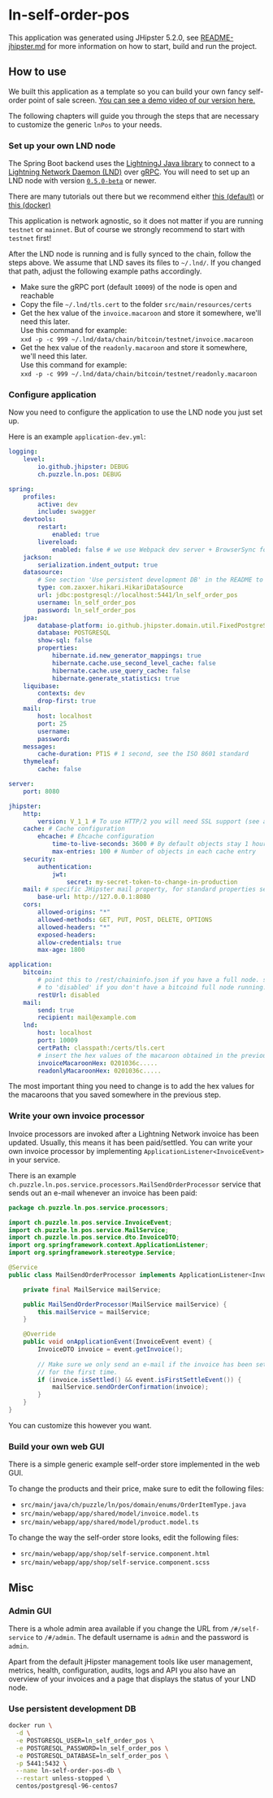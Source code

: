 # ln-self-order-pos

This application was generated using JHipster 5.2.0, see
[README-jhipster.md](doc/README-jhipster.md) for more information on how to
start, build and run the project.

## How to use

We built this application as a template so you can build your own fancy
self-order point of sale screen.
[You can see a demo video of our version here.](https://twitter.com/gugol/status/1042658297927675905)

The following chapters will guide you through the steps that are necessary to
customize the generic `lnPos` to your needs.

### Set up your own LND node

The Spring Boot backend uses the
[LightningJ Java library](https://www.lightningj.org/) to connect to a
[Lightning Network Daemon (LND)](https://github.com/lightningnetwork/lnd) over
[gRPC](https://grpc.io/). You will need to set up an LND node with version
[`0.5.0-beta`](https://github.com/lightningnetwork/lnd/releases/tag/v0.5-beta)
or newer.

There are many tutorials out there but we recommend either 
[this (default)](https://github.com/lightningnetwork/lnd/blob/master/docs/INSTALL.md)
or
[this (docker)](https://github.com/lightningnetwork/lnd/blob/master/docs/DOCKER.md)

This application is network agnostic, so it does not matter if you are running
`testnet` or `mainnet`. But of course we strongly recommend to start with
`testnet` first!

After the LND node is running and is fully synced to the chain, follow the steps
above. We assume that LND saves its files to `~/.lnd/`. If you changed that
path, adjust the following example paths accordingly. 

* Make sure the gRPC port (default `10009`) of the node is open and reachable
* Copy the file `~/.lnd/tls.cert` to the folder `src/main/resources/certs`
* Get the hex value of the `invoice.macaroon` and store it somewhere, we'll need
  this later.  
  Use this command for example:  
  `xxd -p -c 999 ~/.lnd/data/chain/bitcoin/testnet/invoice.macaroon`
* Get the hex value of the `readonly.macaroon` and store it somewhere, we'll need
  this later.  
  Use this command for example:  
  `xxd -p -c 999 ~/.lnd/data/chain/bitcoin/testnet/readonly.macaroon`

### Configure application

Now you need to configure the application to use the LND node you just set up.

Here is an example `application-dev.yml`:

```yaml
logging:
    level:
        io.github.jhipster: DEBUG
        ch.puzzle.ln.pos: DEBUG

spring:
    profiles:
        active: dev
        include: swagger
    devtools:
        restart:
            enabled: true
        livereload:
            enabled: false # we use Webpack dev server + BrowserSync for livereload
    jackson:
        serialization.indent_output: true
    datasource:
        # See section 'Use persistent development DB' in the README to set this up
        type: com.zaxxer.hikari.HikariDataSource
        url: jdbc:postgresql://localhost:5441/ln_self_order_pos
        username: ln_self_order_pos
        password: ln_self_order_pos
    jpa:
        database-platform: io.github.jhipster.domain.util.FixedPostgreSQL82Dialect
        database: POSTGRESQL
        show-sql: false
        properties:
            hibernate.id.new_generator_mappings: true
            hibernate.cache.use_second_level_cache: false
            hibernate.cache.use_query_cache: false
            hibernate.generate_statistics: true
    liquibase:
        contexts: dev
        drop-first: true
    mail:
        host: localhost
        port: 25
        username:
        password:
    messages:
        cache-duration: PT1S # 1 second, see the ISO 8601 standard
    thymeleaf:
        cache: false

server:
    port: 8080

jhipster:
    http:
        version: V_1_1 # To use HTTP/2 you will need SSL support (see above the "server.ssl" configuration)
    cache: # Cache configuration
        ehcache: # Ehcache configuration
            time-to-live-seconds: 3600 # By default objects stay 1 hour in the cache
            max-entries: 100 # Number of objects in each cache entry
    security:
        authentication:
            jwt:
                secret: my-secret-token-to-change-in-production
    mail: # specific JHipster mail property, for standard properties see MailProperties
        base-url: http://127.0.0.1:8080
    cors:
        allowed-origins: "*"
        allowed-methods: GET, PUT, POST, DELETE, OPTIONS
        allowed-headers: "*"
        exposed-headers:
        allow-credentials: true
        max-age: 1800

application:
    bitcoin:
        # point this to /rest/chaininfo.json if you have a full node. set it
        # to 'disabled' if you don't have a bitcoind full node running.
        restUrl: disabled
    mail:
        send: true
        recipient: mail@example.com
    lnd:
        host: localhost
        port: 10009
        certPath: classpath:/certs/tls.cert
        # insert the hex values of the macaroon obtained in the previous step here!
        invoiceMacaroonHex: 0201036c.....
        readonlyMacaroonHex: 0201036c.....

```

The most important thing you need to change is to add the hex values for the
macaroons that you saved somewhere in the previous step.

### Write your own invoice processor

Invoice processors are invoked after a Lightning Network invoice has been
updated. Usually, this means it has been paid/settled. You can write your
own invoice processor by implementing `ApplicationListener<InvoiceEvent>` in 
your service.

There is an example `ch.puzzle.ln.pos.service.processors.MailSendOrderProcessor`
service that sends out an e-mail whenever an invoice has been paid:

```java
package ch.puzzle.ln.pos.service.processors;

import ch.puzzle.ln.pos.service.InvoiceEvent;
import ch.puzzle.ln.pos.service.MailService;
import ch.puzzle.ln.pos.service.dto.InvoiceDTO;
import org.springframework.context.ApplicationListener;
import org.springframework.stereotype.Service;

@Service
public class MailSendOrderProcessor implements ApplicationListener<InvoiceEvent> {

    private final MailService mailService;

    public MailSendOrderProcessor(MailService mailService) {
        this.mailService = mailService;
    }

    @Override
    public void onApplicationEvent(InvoiceEvent event) {
        InvoiceDTO invoice = event.getInvoice();
        
        // Make sure we only send an e-mail if the invoice has been settled
        // for the first time.
        if (invoice.isSettled() && event.isFirstSettleEvent()) {
            mailService.sendOrderConfirmation(invoice);
        }
    }
}

```

You can customize this however you want.

### Build your own web GUI

There is a simple generic example self-order store implemented in the web GUI.

To change the products and their price, make sure to edit the following files:

* `src/main/java/ch/puzzle/ln/pos/domain/enums/OrderItemType.java`
* `src/main/webapp/app/shared/model/invoice.model.ts`
* `src/main/webapp/app/shared/model/product.model.ts`

To change the way the self-order store looks, edit the following files:

* `src/main/webapp/app/shop/self-service.component.html`
* `src/main/webapp/app/shop/self-service.component.scss`

## Misc

### Admin GUI

There is a whole admin area available if you change the URL from
`/#/self-service` to `/#/admin`. The default username is `admin` and the
password is `admin`.

Apart from the default jHipster management tools like user management, metrics,
health, configuration, audits, logs and API you also have an overview of
your invoices and a page that displays the status of your LND node.

### Use persistent development DB

```bash
docker run \
  -d \
  -e POSTGRESQL_USER=ln_self_order_pos \
  -e POSTGRESQL_PASSWORD=ln_self_order_pos \
  -e POSTGRESQL_DATABASE=ln_self_order_pos \
  -p 5441:5432 \
  --name ln-self-order-pos-db \
  --restart unless-stopped \
  centos/postgresql-96-centos7

```
